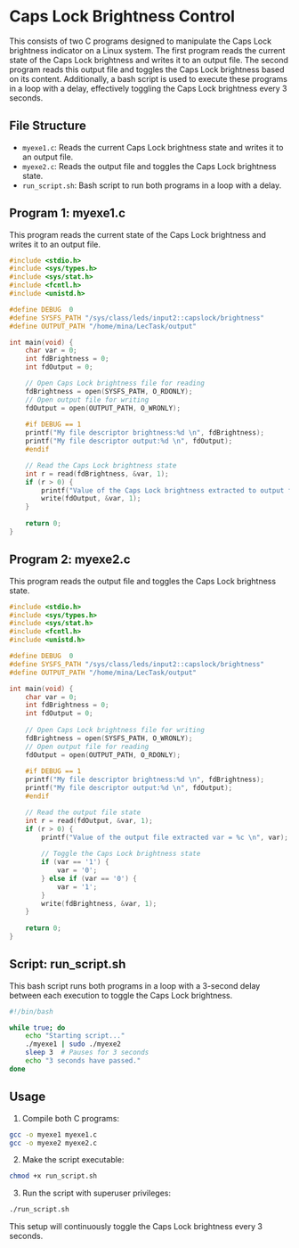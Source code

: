 
# Caps Lock Brightness Control 

This consists of two C programs designed to manipulate the Caps Lock brightness indicator on a Linux system. The first program reads the current state of the Caps Lock brightness and writes it to an output file. The second program reads this output file and toggles the Caps Lock brightness based on its content. Additionally, a bash script is used to execute these programs in a loop with a delay, effectively toggling the Caps Lock brightness every 3 seconds.

## File Structure

- `myexe1.c`: Reads the current Caps Lock brightness state and writes it to an output file.
- `myexe2.c`: Reads the output file and toggles the Caps Lock brightness state.
- `run_script.sh`: Bash script to run both programs in a loop with a delay.

## Program 1: myexe1.c

This program reads the current state of the Caps Lock brightness and writes it to an output file.

```c
#include <stdio.h>
#include <sys/types.h>
#include <sys/stat.h>
#include <fcntl.h>
#include <unistd.h>

#define DEBUG  0
#define SYSFS_PATH "/sys/class/leds/input2::capslock/brightness"
#define OUTPUT_PATH "/home/mina/LecTask/output"

int main(void) {
    char var = 0;
    int fdBrightness = 0;
    int fdOutput = 0;

    // Open Caps Lock brightness file for reading
    fdBrightness = open(SYSFS_PATH, O_RDONLY);
    // Open output file for writing
    fdOutput = open(OUTPUT_PATH, O_WRONLY);
    
    #if DEBUG == 1
    printf("My file descriptor brightness:%d \n", fdBrightness);
    printf("My file descriptor output:%d \n", fdOutput);
    #endif

    // Read the Caps Lock brightness state
    int r = read(fdBrightness, &var, 1);
    if (r > 0) {
        printf("Value of the Caps Lock brightness extracted to output file\n");
        write(fdOutput, &var, 1);
    }
    
    return 0;
}
```

## Program 2: myexe2.c

This program reads the output file and toggles the Caps Lock brightness state.

```c
#include <stdio.h>
#include <sys/types.h>
#include <sys/stat.h>
#include <fcntl.h>
#include <unistd.h>

#define DEBUG  0
#define SYSFS_PATH "/sys/class/leds/input2::capslock/brightness"
#define OUTPUT_PATH "/home/mina/LecTask/output"

int main(void) {
    char var = 0;
    int fdBrightness = 0;
    int fdOutput = 0;
    
    // Open Caps Lock brightness file for writing
    fdBrightness = open(SYSFS_PATH, O_WRONLY);
    // Open output file for reading
    fdOutput = open(OUTPUT_PATH, O_RDONLY);
    
    #if DEBUG == 1
    printf("My file descriptor brightness:%d \n", fdBrightness);
    printf("My file descriptor output:%d \n", fdOutput);
    #endif

    // Read the output file state
    int r = read(fdOutput, &var, 1);
    if (r > 0) {
        printf("Value of the output file extracted var = %c \n", var);
        
        // Toggle the Caps Lock brightness state
        if (var == '1') {
            var = '0';
        } else if (var == '0') {
            var = '1';
        }
        write(fdBrightness, &var, 1);
    }
    
    return 0;
}
```

## Script: run_script.sh

This bash script runs both programs in a loop with a 3-second delay between each execution to toggle the Caps Lock brightness.

```bash
#!/bin/bash

while true; do
    echo "Starting script..."
    ./myexe1 | sudo ./myexe2
    sleep 3  # Pauses for 3 seconds
    echo "3 seconds have passed."
done
```

## Usage

1. Compile both C programs:

```bash
gcc -o myexe1 myexe1.c
gcc -o myexe2 myexe2.c
```

2. Make the script executable:

```bash
chmod +x run_script.sh
```

3. Run the script with superuser privileges:

```bash
./run_script.sh
```

This setup will continuously toggle the Caps Lock brightness every 3 seconds.
